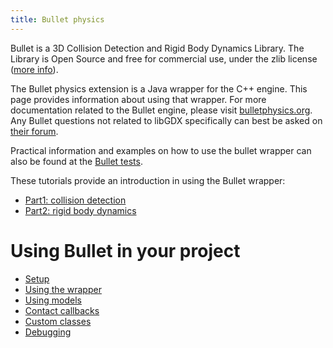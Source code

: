 ```yaml
---
title: Bullet physics
---
```

Bullet is a 3D Collision Detection and Rigid Body Dynamics Library. The Library is Open Source and free for commercial use, under the zlib license ([more info](https://web.archive.org/web/20180908135816/http://bulletphysics.org/mediawiki-1.5.8/index.php/LICENSE)).

The Bullet physics extension is a Java wrapper for the C++ engine. This page provides information about using that wrapper. For more documentation related to the Bullet engine, please visit [bulletphysics.org](http://bulletphysics.org). Any Bullet questions not related to libGDX specifically can best be asked on [their forum](http://www.bulletphysics.org/Bullet/phpBB3/).

Practical information and examples on how to use the bullet wrapper can also be found at the [Bullet tests](https://github.com/libgdx/libgdx/tree/master/tests/gdx-tests/src/com/badlogic/gdx/tests/bullet).

These tutorials provide an introduction in using the Bullet wrapper:
* [Part1: collision detection](https://xoppa.github.io/blog/using-the-libgdx-3d-physics-bullet-wrapper-part1/)
* [Part2: rigid body dynamics](https://xoppa.github.io/blog/using-the-libgdx-3d-physics-bullet-wrapper-part2/)

# Using Bullet in your project
* [Setup](/wiki/extensions/physics/bullet/bullet-wrapper-setup)
* [Using the wrapper](/wiki/extensions/physics/bullet/bullet-wrapper-using-the-wrapper)
* [Using models](/wiki/extensions/physics/bullet/bullet-wrapper-using-models)
* [Contact callbacks](/wiki/extensions/physics/bullet/bullet-wrapper-contact-callbacks)
* [Custom classes](/wiki/extensions/physics/bullet/bullet-wrapper-custom-classes)
* [Debugging](/wiki/extensions/physics/bullet/bullet-wrapper-debugging)
